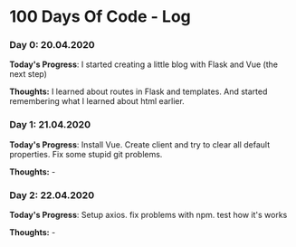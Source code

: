 # 100 Days Of Code - Log

### Day 0: 20.04.2020

**Today's Progress**: I started creating a little blog with Flask and Vue (the next step)

**Thoughts:** I learned about routes in Flask and templates. And started remembering what I learned about html earlier.

### Day 1: 21.04.2020

**Today's Progress**: Install Vue. Create client and try to clear all default properties. Fix some stupid git problems.

**Thoughts:** -

### Day 2: 22.04.2020

**Today's Progress**: Setup axios. fix problems with npm. test how it's works

**Thoughts:** -




